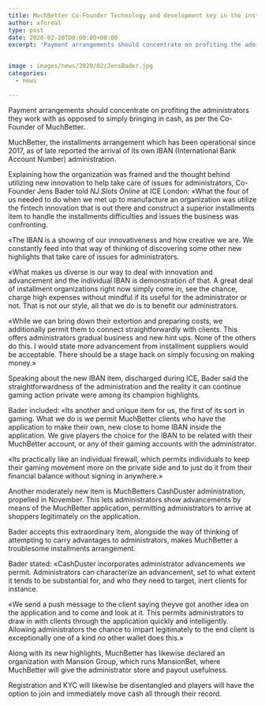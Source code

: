 ```yaml
---
title: MuchBetter Co-Founder Technology and development key in the installments sector
author: xforeal 
type: post
date: 2020-02-20T00:00:00+00:00
excerpt: 'Payment arrangements should concentrate on profiting the administrators they work with instead of simply bringing in cash, as per the Co-Founder of MuchBetter '


image : images/news/2020/02/JensBader.jpg
categories:
  - news

---
```

Payment arrangements should concentrate on profiting the administrators they work with as opposed to simply bringing in cash, as per the Co-Founder of MuchBetter. 

MuchBetter, the installments arrangement which has been operational since 2017, as of late reported the arrival of its own IBAN (International Bank Account Number) administration. 

Explaining how the organization was framed and the thought behind utilizing new innovation to help take care of issues for administrators, Co-Founder Jens Bader told  _NJ Slots Online_ at ICE London: &#171;What the four of us needed to do when we met up to manufacture an organization was utilize the fintech innovation that is out there and construct a superior installments item to handle the installments difficulties and issues the business was confronting. 

&#171;The IBAN is a showing of our innovativeness and how creative we are. We constantly feed into that way of thinking of discovering some other new highlights that take care of issues for administrators. 

&#171;What makes us diverse is our way to deal with innovation and advancement and the individual IBAN is demonstration of that. A great deal of installment organizations right now simply come in, see the chance, charge high expenses without mindful if its useful for the administrator or not. That is not our style, all that we do is to benefit our administrators. 

&#171;While we can bring down their extortion and preparing costs, we additionally permit them to connect straightforwardly with clients. This offers administrators gradual business and new hint ups. None of the others do this. I would state more advancement from installment suppliers would be acceptable. There should be a stage back on simply focusing on making money.&#187; 

Speaking about the new IBAN item, discharged during ICE, Bader said the straightforwardness of the administration and the reality it can continue gaming action private were among its champion highlights. 

Bader included: &#171;Its another and unique item for us, the first of its sort in gaming. What we do is we permit MuchBetter clients who have the application to make their own, new close to home IBAN inside the application. We give players the choice for the IBAN to be related with their MuchBetter account, or any of their gaming accounts with the administrator. 

&#171;Its practically like an individual firewall, which permits individuals to keep their gaming movement more on the private side and to just do it from their financial balance without signing in anywhere.&#187; 

Another moderately new item is MuchBetters CashDuster administration, propelled in November. This lets administrators show advancements by means of the MuchBetter application, permitting administrators to arrive at shoppers legitimately on the application. 

Bader accepts this extraordinary item, alongside the way of thinking of attempting to carry advantages to administrators, makes MuchBetter a troublesome installments arrangement. 

Bader stated: &#171;CashDuster incorporates administrator advancements we permit. Administrators can characterize an advancement, set to what extent it tends to be substantial for, and who they need to target, inert clients for instance. 

&#171;We send a push message to the client saying theyve got another idea on the application and to come and look at it. This permits administrators to draw in with clients through the application quickly and intelligently. Allowing administrators the chance to impart legitimately to the end client is exceptionally one of a kind no other wallet does this.&#187; 

Along with its new highlights, MuchBetter has likewise declared an organization with Mansion Group, which runs MansionBet, where MuchBetter will give the administrator store and payout usefulness. 

Registration and KYC will likewise be disentangled and players will have the option to join and immediately move cash all through their record.